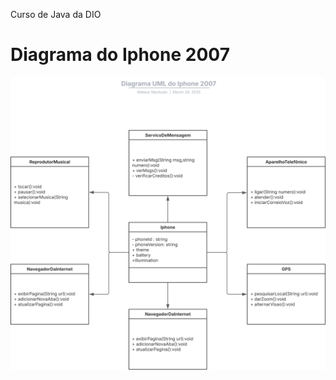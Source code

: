 Curso de Java da DIO

# Diagrama do Iphone 2007

![alt text](https://github.com/MateusMaccos/java-basico/blob/master/images/diagramaIphone.svg)

